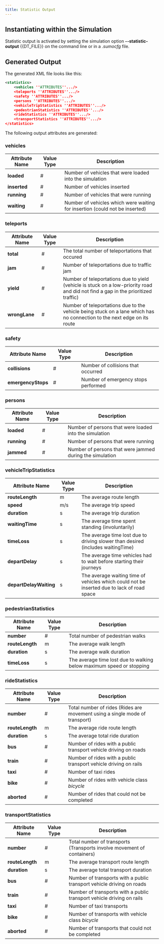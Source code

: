 ```yaml
---
title: Statistic Output
---
```


## Instantiating within the Simulation

Statistic output is activated by setting the simulation option **--statistic-output** {{DT_FILE}} on the command line or in a *.sumocfg* file.

## Generated Output

The generated XML file looks like this:

```xml
<statistics>
    <vehicles ''ATTRIBUTES''.../>
    <teleports ''ATTRIBUTES''.../>
    <safety ''ATTRIBUTES''.../>
    <persons ''ATTRIBUTES''.../>
    <vehicleTripStatistics ''ATTRIBUTES''.../>
    <pedestrianStatistics ''ATTRIBUTES''.../>
    <rideStatistics ''ATTRIBUTES''.../>
    <transportStatistics ''ATTRIBUTES''.../>
</statistics>
```

The following output attributes are generated:

### vehicles

| Attribute Name | Value Type | Description                                                                  |
| -------------- | ---------- | ---------------------------------------------------------------------------- |
| **loaded**     | #          | Number of vehicles that were loaded into the simulation                      |
| **inserted**   | #          | Number of vehicles inserted                                                  |
| **running**    | #          | Number of vehicles that were running                                         |
| **waiting**    | #          | Number of vehicles which were waiting for insertion (could not be inserted)  |


### teleports

| Attribute Name  | Value Type | Description                                                                                                                        |
| --------------- | ---------- | ---------------------------------------------------------------------------------------------------------------------------------- |
| **total**       | #          | The total number of teleportations that occured                                                                                    |
| **jam**         | #          | Number of teleportations due to traffic jam                                                                                        |
| **yield**       | #          | Number of teleportations due to yield (vehicle is stuck on a low-priority road and did not find a gap in the prioritized traffic)  |
| **wrongLane**   | #          | Number of teleportations due to the vehicle being stuck on a lane which has no connection to the next edge on its route            |


### safety

| Attribute Name      | Value Type | Description                            |
| ------------------- | ---------- | -------------------------------------- |
| **collisions**      | #          | Number of collisions that occurred     |
| **emergencyStops**  | #          | Number of emergency stops performed    |


### persons

| Attribute Name | Value Type | Description                                               |
| -------------- | ---------- | --------------------------------------------------------- |
| **loaded**     | #          | Number of persons that were loaded into the simulation    |
| **running**    | #          | Number of persons that were running                       |
| **jammed**     | #          | Number of persons that were jammed during the simulation  |


### vehicleTripStatistics

| Attribute Name         | Value Type | Description                                                                                 |
| ---------------------- | ---------- | ------------------------------------------------------------------------------------------- |
| **routeLength**        | m          | The average route length                                                                    |
| **speed**              | m/s        | The average trip speed                                                                      |
| **duration**           | s          | The average trip duration                                                                   |
| **waitingTime**        | s          | The average time spent standing (involuntarily)                                             |
| **timeLoss**           | s          | The average time lost due to driving slower than desired (includes waitingTime)             |
| **departDelay**        | s          | The average time vehicles had to wait before starting their journeys                        |
| **departDelayWaiting** | s          | The average waiting time of vehicles which could not be inserted due to lack of road space  |


### pedestrianStatistics

| Attribute Name  | Value Type | Description                                                           |
| --------------- | ---------- | --------------------------------------------------------------------- |
| **number**      | #          | Total number of pedestrian walks                                      |
| **routeLength** | m          | The average walk length                                               |
| **duration**    | s          | The average walk duration                                             |
| **timeLoss**    | s          | The average time lost due to walking below maximum speed or stopping  |


### rideStatistics

| Attribute Name   | Value Type | Description                                                                 |
| ---------------- | ---------- | --------------------------------------------------------------------------- |
| **number**       | #          | Total number of rides (Rides are movement using a single mode of transport) |
| **routeLength**  | m          | The average ride route length                                               |
| **duration**     | s          | The average total ride duration                                             |
| **bus**          | #          | Number of rides with a public transport vehicle driving on roads            |
| **train**        | #          | Number of rides with a public transport vehicle driving on rails            |
| **taxi**         | #          | Number of taxi rides                                                        |
| **bike**         | #          | Number of rides with vehicle class *bicycle*                                |
| **aborted**      | #          | Number of rides that could not be completed                                 |


### transportStatistics

| Attribute Name   | Value Type | Description                                                               |
| ---------------- | ---------- | --------------------------------------------------------------------------|
| **number**       | #          | Total number of transports (Transports involve movement of containers)    |
| **routeLength**  | m          | The average transport route length                                        |
| **duration**     | s          | The average total transport duration                                      |
| **bus**          | #          | Number of transports with a public transport vehicle driving on roads     |
| **train**        | #          | Number of transports with a public transport vehicle driving on rails     |
| **taxi**         | #          | Number of taxi transports                                                 |
| **bike**         | #          | Number of transports with vehicle class *bicycle*                         |
| **aborted**      | #          | Number of transports that could not be completed                          |